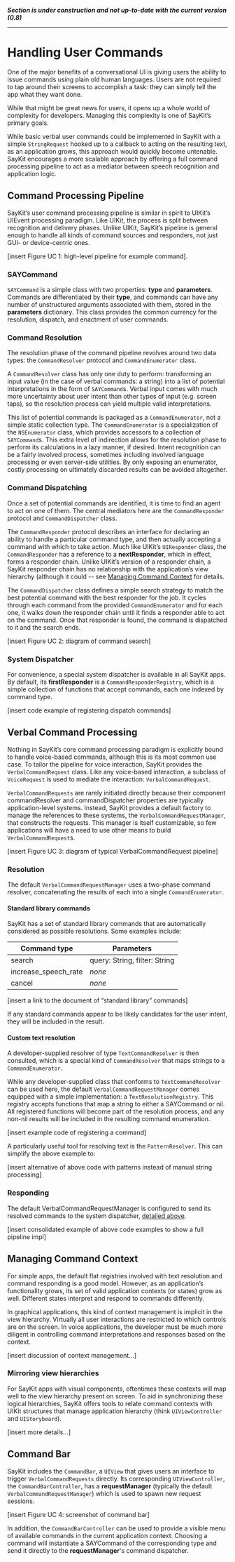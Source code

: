 ***Section is under construction and not up-to-date with the current version (0.8)***

---

# Handling User Commands

One of the major benefits of a conversational UI is giving users the ability to issue commands using plain old human languages. Users are not required to tap around their screens to accomplish a task: they can simply tell the app what they want done.

While that might be great news for users, it opens up a whole world of complexity for developers. Managing this complexity is one of SayKit’s primary goals.

While basic verbal user commands could be implemented in SayKit with a simple `StringRequest` hooked up to a callback to acting on the resulting text, as an application grows, this approach would quickly become untenable. SayKit encourages a more scalable approach by offering a full command processing pipeline to act as a mediator between speech recognition and application logic.

## Command Processing Pipeline

SayKit’s user command processing pipeline is similar in spirit to UIKit’s UIEvent processing paradigm. Like UIKit, the process is split between recognition and delivery phases. Unlike UIKit, SayKit’s pipeline is general enough to handle all kinds of command sources and responders, not just GUI- or device-centric ones.

[insert Figure UC 1: high-level pipeline for example command].

### SAYCommand

`SAYCommand` is a simple class with two properties: **type** and **parameters**. Commands are differentiated by their **type**, and commands can have any number of unstructured arguments associated with them, stored in the **parameters** dictionary. This class provides the common currency for the resolution, dispatch, and enactment of user commands.

### Command Resolution

The resolution phase of the command pipeline revolves around two data types: the `CommandResolver` protocol and `CommandEnumerator` class.

A `CommandResolver` class has only one duty to perform: transforming an input value (in the case of verbal commands: a string) into a list of potential interpretations in the form of `SAYCommand`s. Verbal input comes with much more uncertainty about user intent than other types of input (e.g. screen taps), so the resolution process can yield multiple valid interpretations.

This list of potential commands is packaged as a `CommandEnumerator`, not a simple static collection type. The `CommandEnumerator` is a specialization of the `NSEnumerator` class, which provides accessors to a collection of `SAYCommand`s. This extra level of indirection allows for the resolution phase to perform its calculations in a lazy manner, if desired. Intent recognition can be a fairly involved process, sometimes including involved language processing or even server-side utilities. By only exposing an enumerator, costly processing on ultimately discarded results can be avoided altogether.

### Command Dispatching

Once a set of potential commands are identified, it is time to find an agent to act on one of them. The central mediators here are the `CommandResponder` protocol and `CommandDispatcher` class.

The `CommandResponder` protocol describes an interface for declaring an ability to handle a particular command type, and then actually accepting a command with which to take action. Much like UIKit’s `UIResponder` class, the `CommandResponder` has a reference to a **nextResponder**, which in effect, forms a responder chain. Unlike UIKit’s version of a responder chain, a SayKit responder chain has no relationship with the application’s view hierarchy (although it could -- see [Managing Command Context](#managing-command-context) for details.

The `CommandDispatcher` class defines a simple search strategy to match the best potential command with the best responder for the job. It cycles through each command from the provided `CommandEnumerator` and for each one, it walks down the responder chain until it finds a responder able to act on the command. Once that responder is found, the command is dispatched to it and the search ends.

[insert Figure UC 2: diagram of command search]

### System Dispatcher

For convenience, a special system dispatcher is available in all SayKit apps. By default, its **firstResponder** is a `CommandResponderRegistry`, which is a simple collection of functions that accept commands, each one indexed by command type.

[insert code example of registering dispatch commands]

## Verbal Command Processing

Nothing in SayKit’s core command processing paradigm is explicitly bound to handle voice-based commands, although this is its most common use case. To tailor the pipeline for voice interaction, SayKit provides the `VerbalCommandRequest` class. Like any voice-based interaction, a subclass of `VoiceRequest` is used to mediate the interaction: `VerbalCommandRequest`.

`VerbalCommandRequests` are rarely initiated directly because their component commandResolver and commandDispatcher properties are typically application-level systems. Instead, SayKit provides a default factory to manage the references to these systems, the `VerbalCommandRequestManager`, that constructs the requests. This manager is itself customizable, so few applications will have a need to use other means to build `VerbalCommandRequest`s.

[insert Figure UC 3: diagram of typical VerbalCommandRequest pipeline]

### Resolution

The default `VerbalCommandRequestManager` uses a two-phase command resolver, concatenating the results of each into a single `CommandEnumerator`.

#### Standard library commands
SayKit has a set of standard library commands that are automatically considered as possible resolutions. Some examples include:

| Command type         | Parameters                    |
|----------------------|-------------------------------|
| search               | query: String, filter: String |
| increase_speech_rate | *none*                        |
| cancel               | *none*                        |

[insert a link to the document of “standard library” commands]

If any standard commands appear to be likely candidates for the user intent, they will be included in the result.

#### Custom text resolution

A developer-supplied resolver of type `TextCommandResolver` is then consulted, which is a special kind of `CommandResolver` that maps strings to a `CommandEnumerator`.

While any developer-supplied class that conforms to `TextCommandResolver` can be used here, the default `VerbalCommandRequestManager` comes equipped with a simple implementation: a `TextResolutionRegistry`. This registry accepts functions that map a string to either a SAYCommand or nil. All registered functions will become part of the resolution process, and any non-nil results will be included in the resulting command enumeration.

[insert example code of registering a command]

A particularly useful tool for resolving text is the `PatternResolver`. This can simplify the above example to:

[insert alternative of above code with patterns instead of manual string processing]

### Responding

The default VerbalCommandRequestManager is configured to send its resolved commands to the system dispatcher, [detailed above](#system-dispatcher).

[insert consolidated example of above code examples to show a full pipeline impl]

## Managing Command Context

For simple apps, the default flat registries involved with text resolution and command responding is a good model. However, as an application’s functionality grows, its set of valid application contexts (or states) grow as well. Different states interpret and respond to commands differently.

In graphical applications, this kind of context management is implicit in the view hierarchy. Virtually all user interactions are restricted to which controls are on the screen. In voice applications, the developer must be much more diligent in controlling command interpretations and responses based on the context.

[insert discussion of context management...]

### Mirroring view hierarchies

For SayKit apps with visual components, oftentimes these contexts will map well to the view hierarchy present on screen. To aid in synchronizing these logical hierarchies, SayKit offers tools to relate command contexts with UIKit structures that manage application hierarchy (think `UIViewController` and `UIStoryboard`).

[insert more details...]

## Command Bar

SayKit includes the `CommandBar`, a `UIView` that gives users an interface to trigger `VerbalCommandRequests` directly. Its corresponding `UIViewController`, the `CommandBarController`, has a **requestManager** (typically the default `VerbalCommandRequestManager`) which is used to spawn new request sessions.

[insert Figure UC 4: screenshot of command bar]

In addition, the `CommandBarController` can be used to provide a visible menu of available commands in the current application context. Choosing a command will instantiate a SAYCommand of the corresponding type and send it directly to the **requestManager**'s command dispatcher.
